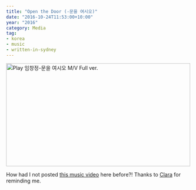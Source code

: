 ```yaml
---
title: "Open the Door (-문을 여시오)"
date: "2016-10-24T11:53:00+10:00"
year: "2016"
category: Media
tag:
- korea
- music
- written-in-sydney
---
```

<p><a href="https://www.youtube.com/watch?v=FLPLgJqeZJw" title="Play 임창정-문을 여시오 M/V Full ver."><img src="https://rubenerd.com/files/2016/yt-FLPLgJqeZJw@1x.jpg" srcset="https://rubenerd.com/files/2016/yt-FLPLgJqeZJw@1x.jpg 1x, https://rubenerd.com/files/2016/yt-FLPLgJqeZJw@2x.jpg 2x" alt="Play 임창정-문을 여시오 M/V Full ver." style="width:500px;height:281px;" /></a></p>

How had I not posted [this music video] here before?! Thanks to [Clara] for reminding me.

[this music video]: https://www.youtube.com/watch?v=FLPLgJqeZJw
[Clara]: http://uesalty.tumblr.com

